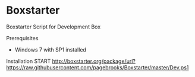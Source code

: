 # Boxstarter
Boxstarter Script for Development Box

Prerequisites
* Windows 7 with SP1 installed

Installation
START http://boxstarter.org/package/url?https://raw.githubusercontent.com/pagebrooks/Boxstarter/master/Dev.ps1
